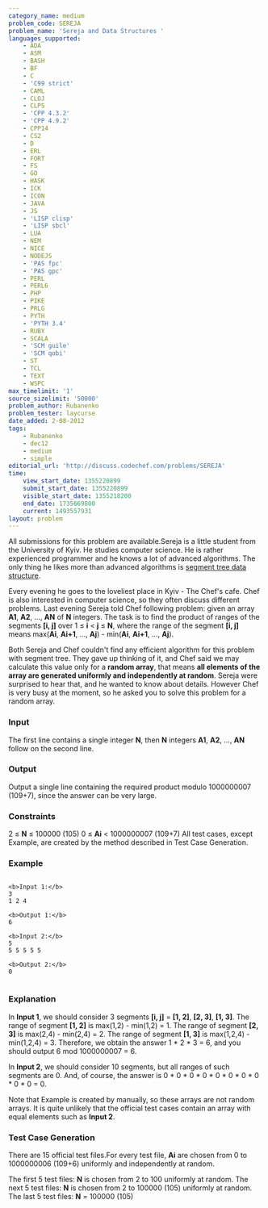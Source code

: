 ```yaml
---
category_name: medium
problem_code: SEREJA
problem_name: 'Sereja and Data Structures '
languages_supported:
    - ADA
    - ASM
    - BASH
    - BF
    - C
    - 'C99 strict'
    - CAML
    - CLOJ
    - CLPS
    - 'CPP 4.3.2'
    - 'CPP 4.9.2'
    - CPP14
    - CS2
    - D
    - ERL
    - FORT
    - FS
    - GO
    - HASK
    - ICK
    - ICON
    - JAVA
    - JS
    - 'LISP clisp'
    - 'LISP sbcl'
    - LUA
    - NEM
    - NICE
    - NODEJS
    - 'PAS fpc'
    - 'PAS gpc'
    - PERL
    - PERL6
    - PHP
    - PIKE
    - PRLG
    - PYTH
    - 'PYTH 3.4'
    - RUBY
    - SCALA
    - 'SCM guile'
    - 'SCM qobi'
    - ST
    - TCL
    - TEXT
    - WSPC
max_timelimit: '1'
source_sizelimit: '50000'
problem_author: Rubanenko
problem_tester: laycurse
date_added: 2-08-2012
tags:
    - Rubanenko
    - dec12
    - medium
    - simple
editorial_url: 'http://discuss.codechef.com/problems/SEREJA'
time:
    view_start_date: 1355220899
    submit_start_date: 1355220899
    visible_start_date: 1355218200
    end_date: 1735669800
    current: 1493557931
layout: problem
---
```

All submissions for this problem are available.Sereja is a little student from the University of Kyiv. He studies computer science. He is rather experienced programmer and he knows a lot of advanced algorithms. The only thing he likes more than advanced algorithms is [segment tree data structure](http://en.wikipedia.org/wiki/Segment_tree).

Every evening he goes to the loveliest place in Kyiv - The Chef's cafe. Chef is also interested in computer science, so they often discuss different problems. Last evening Sereja told Chef following problem: given an array **A1**, **A2**, ..., **AN** of **N** integers. The task is to find the product of ranges of the segments **\[i, j\]** over 1 ≤ **i** < **j** ≤ **N**, where the range of the segment **\[i, j\]** means max(**Ai**, **Ai+1**, ..., **Aj**) - min(**Ai**, **Ai+1**, ..., **Aj**).

Both Sereja and Chef couldn't find any efficient algorithm for this problem with segment tree. They gave up thinking of it, and Chef said we may calculate this value only for a **random array**, that means **all elements of the array are generated uniformly and independently at random**. Sereja were surprised to hear that, and he wanted to know about details. However Chef is very busy at the moment, so he asked you to solve this problem for a random array.

### Input

The first line contains a single integer **N**, then **N** integers **A1**, **A2**, ..., **AN** follow on the second line.

### Output

Output a single line containing the required product modulo 1000000007 (109+7), since the answer can be very large.

### Constraints

2 ≤ **N** ≤ 100000 (105)
0 ≤ **Ai** < 1000000007 (109+7)
All test cases, except Example, are created by the method described in Test Case Generation.

### Example

```

<b>Input 1:</b>
3
1 2 4

<b>Output 1:</b>
6

<b>Input 2:</b>
5
5 5 5 5 5

<b>Output 2:</b>
0


```
### Explanation

In **Input 1**, we should consider 3 segments **\[i, j\]** = **\[1, 2\]**, **\[2, 3\]**, **\[1, 3\]**.
 The range of segment **\[1, 2\]** is max(1,2) - min(1,2) = 1.
The range of segment **\[2, 3\]** is max(2,4) - min(2,4) = 2.
The range of segment **\[1, 3\]** is max(1,2,4) - min(1,2,4) = 3.
Therefore, we obtain the answer 1 \* 2 \* 3 = 6, and you should output 6 mod 1000000007 = 6.

In **Input 2**, we should consider 10 segments, but all ranges of such segments are 0. And, of course, the answer is 0 \* 0 \* 0 \* 0 \* 0 \* 0 \* 0 \* 0 \* 0 \* 0 = 0.

Note that Example is created by manually, so these arrays are not random arrays. It is quite unlikely that the official test cases contain an array with equal elements such as **Input 2**.

### Test Case Generation

There are 15 official test files.For every test file, **Ai** are chosen from 0 to 1000000006 (109+6) uniformly and independently at random.

The first 5 test files: **N** is chosen from 2 to 100 uniformly at random.
The next 5 test files: **N** is chosen from 2 to 100000 (105) uniformly at random.
The last 5 test files: **N** = 100000 (105)